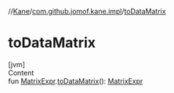 //[Kane](../index.md)/[com.github.jomof.kane.impl](index.md)/[toDataMatrix](to-data-matrix.md)



# toDataMatrix  
[jvm]  
Content  
fun [MatrixExpr](../com.github.jomof.kane/-matrix-expr/index.md).[toDataMatrix](to-data-matrix.md)(): [MatrixExpr](../com.github.jomof.kane/-matrix-expr/index.md)  



